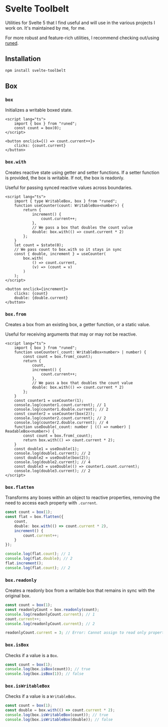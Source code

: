 # Svelte Toolbelt

Utilities for Svelte 5 that I find useful and will use in the various projects I work on. It's maintained by me, for me.

For more robust and feature-rich utilities, I recommend checking out/using [runed](https://runed.dev).

## Installation

```bash
npm install svelte-toolbelt
```

## Box

### `box`

Initializes a writable boxed state.

```svelte
<script lang="ts">
	import { box } from "runed";
	const count = box(0);
</script>

<button onclick={() => count.current++}>
	clicks: {count.current}
</button>
```

### `box.with`

Creates reactive state using getter and setter functions. If a setter function is provided, the box
is writable. If not, the box is readonly.

Useful for passing synced reactive values across boundaries.

```svelte
<script lang="ts">
	import { type WritableBox, box } from "runed";
	function useCounter(count: WritableBox<number>) {
		return {
			increment() {
				count.current++;
			},
			// We pass a box that doubles the count value
			double: box.with(() => count.current * 2)
		};
	}
	let count = $state(0);
	// We pass count to box.with so it stays in sync
	const { double, increment } = useCounter(
		box.with(
			() => count.current,
			(v) => (count = v)
		)
	);
</script>

<button onclick={increment}>
	clicks: {count}
	double: {double.current}
</button>
```

### `box.from`

Creates a box from an existing box, a getter function, or a static value.

Useful for receiving arguments that may or may not be reactive.

```svelte
<script lang="ts">
	import { box } from "runed";
	function useCounter(_count: WritableBox<number> | number) {
		const count = box.from(_count);
		return {
			count,
			increment() {
				count.current++;
			},
			// We pass a box that doubles the count value
			double: box.with(() => count.current * 2)
		};
	}
	const counter1 = useCounter(1);
	console.log(counter1.count.current); // 1
	console.log(counter1.double.current); // 2
	const counter2 = useCounter(box(2));
	console.log(counter2.count.current); // 2
	console.log(counter2.double.current); // 4
	function useDouble(_count: number | (() => number) | ReadableBox<number>) {
		const count = box.from(_count);
		return box.with(() => count.current * 2);
	}
	const double1 = useDouble(1);
	console.log(double1.current); // 2
	const double2 = useDouble(box(2));
	console.log(double2.current); // 4
	const double3 = useDouble(() => counter1.count.current);
	console.log(double3.current); // 2
</script>
```

### `box.flatten`

Transforms any boxes within an object to reactive properties, removing the need to access each
property with `.current`.

```ts
const count = box(1);
const flat = box.flatten({
	count,
	double: box.with(() => count.current * 2),
	increment() {
		count.current++;
	}
});

console.log(flat.count); // 1
console.log(flat.double); // 2
flat.increment();
console.log(flat.count); // 2
```

### `box.readonly`

Creates a readonly box from a writable box that remains in sync with the original box.

```ts
const count = box(1);
const readonlyCount = box.readonly(count);
console.log(readonlyCount.current); // 1
count.current++;
console.log(readonlyCount.current); // 2

readonlyCount.current = 3; // Error: Cannot assign to read only property 'value' of object
```

### `box.isBox`

Checks if a value is a `Box`.

```ts
const count = box(1);
console.log(box.isBox(count)); // true
console.log(box.isBox(1)); // false
```

### `box.isWritableBox`

Checks if a value is a `WritableBox`.

```ts
const count = box(1);
const double = box.with(() => count.current * 2);
console.log(box.isWritableBox(count)); // true
console.log(box.isWritableBox(double)); // false
```
